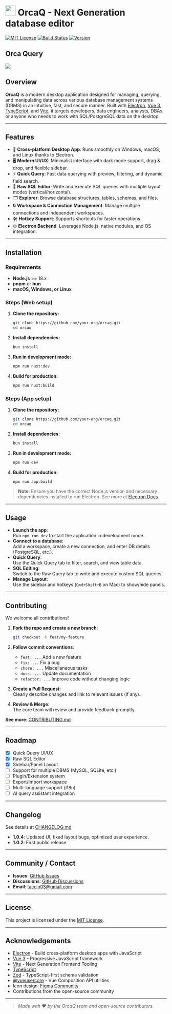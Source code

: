 # <img src="https://orca-q.com/images/logo.png" width="32"> OrcaQ - Next Generation database editor

[![MIT License](https://img.shields.io/badge/license-MIT-blue.svg)](LICENSE)
[![Build Status](https://img.shields.io/badge/build-passing-brightgreen.svg)](TODO)
[![Version](https://img.shields.io/badge/version-1.0.4-blue.svg)](package.json)

## Orca Query

<img src="https://orca-q.com/images/editor-preview.png" >

## Overview

**OrcaQ** is a modern desktop application designed for managing, querying, and manipulating data across various database management systems (DBMS) in an intuitive, fast, and secure manner. Built with [Electron](https://www.electronjs.org/), [Vue 3](https://vuejs.org/), [TypeScript](https://www.typescriptlang.org/), and [Vite](https://vitejs.dev/), it targets developers, data engineers, analysts, DBAs, or anyone who needs to work with SQL/PostgreSQL data on the desktop.

---

## Features

- 🚀 **Cross-platform Desktop App**: Runs smoothly on Windows, macOS, and Linux thanks to Electron.
- 🖥️ **Modern UI/UX**: Minimalist interface with dark mode support, drag & drop, and flexible sidebar.
- ⚡ **Quick Query**: Fast data querying with preview, filtering, and dynamic field search.
- 📝 **Raw SQL Editor**: Write and execute SQL queries with multiple layout modes (vertical/horizontal).
- 🗂️ **Explorer**: Browse database structures, tables, schemas, and files.
- 🔒 **Workspace & Connection Management**: Manage multiple connections and independent workspaces.
- 🛠️ **Hotkey Support**: Supports shortcuts for faster operations.
- ⚙️ **Electron Backend**: Leverages Node.js, native modules, and OS integration.

---

## Installation

### Requirements

- **Node.js** >= 18.x
- **pnpm** or **bun**
- **macOS, Windows, or Linux**

### Steps (Web setup)

1. **Clone the repository:**

   ```sh
   git clone https://github.com/your-org/orcaq.git
   cd orcaq
   ```

2. **Install dependencies:**

   ```sh
   bun install
   ```

3. **Run in development mode:**

   ```sh
   npm run nuxt:dev
   ```

4. **Build for production:**

   ```sh
   npm run nuxt:build
   ```

### Steps (App setup)

1. **Clone the repository:**

   ```sh
   git clone https://github.com/your-org/orcaq.git
   cd orcaq
   ```

2. **Install dependencies:**

   ```sh
   bun install
   ```

3. **Run in development mode:**

   ```sh
   npm run dev
   ```

4. **Build for production:**

   ```sh
   npm run app:build
   ```

> **Note**: Ensure you have the correct Node.js version and necessary dependencies installed to run Electron. See more at [Electron Docs](https://www.electronjs.org/docs/latest/tutorial/quick-start).

---

## Usage

- **Launch the app**:  
  Run `npm run dev` to start the application in development mode.
- **Connect to a database**:  
  Add a workspace, create a new connection, and enter DB details (PostgreSQL, etc.).
- **Quick Query**:  
  Use the Quick Query tab to filter, search, and view table data.
- **SQL Editing**:  
  Switch to the Raw Query tab to write and execute custom SQL queries.
- **Manage Layout**:  
  Use the sidebar and hotkeys (`Cmd+Shift+B` on Mac) to show/hide panels.

---

## Contributing

We welcome all contributions!

1. **Fork the repo and create a new branch**:

   ```sh
   git checkout -b feat/my-feature
   ```

2. **Follow commit conventions**:

   - `feat: ...` Add a new feature
   - `fix: ...` Fix a bug
   - `chore: ...` Miscellaneous tasks
   - `docs: ...` Update documentation
   - `refactor: ...` Improve code without changing logic

3. **Create a Pull Request**:  
   Clearly describe changes and link to relevant issues (if any).

4. **Review & Merge**:  
   The core team will review and provide feedback promptly.

**See more**: [CONTRIBUTING.md](CONTRIBUTING.md)

---

## Roadmap

- [x] Quick Query UI/UX
- [x] Raw SQL Editor
- [x] Sidebar/Panel Layout
- [ ] Support for multiple DBMS (MySQL, SQLite, etc.)
- [ ] Plugin/Extension system
- [ ] Export/Import workspace
- [ ] Multi-language support (i18n)
- [ ] AI query assistant integration

---

## Changelog

See details at [CHANGELOG.md](CHANGELOG.md)

- **1.0.4**: Updated UI, fixed layout bugs, optimized user experience.
- **1.0.2**: First public release.

---

## Community / Contact

- **Issues**: [GitHub Issues](https://github.com/your-org/orcaq/issues)
- **Discussions**: [GitHub Discussions](https://github.com/your-org/orcaq/discussions)
- **Email**: taccin03@gmail.com

---

## License

This project is licensed under the [MIT License](LICENSE).

---

## Acknowledgements

- [Electron](https://www.electronjs.org/) - Build cross-platform desktop apps with JavaScript
- [Vue 3](https://vuejs.org/) - Progressive JavaScript framework
- [Vite](https://vitejs.dev/) - Next Generation Frontend Tooling
- [TypeScript](https://www.typescriptlang.org/)
- [Zod](https://zod.dev/) - TypeScript-first schema validation
- [@vueuse/core](https://vueuse.org/) - Vue Composition API utilities
- Icon design: [Figma Community](https://www.figma.com/design/wAm0jjPdhpKsEGXjtUw3tk/macOS-App-Icon-Template--Community-?node-id=102-4&t=B0v343GshmaCBMqU-0)
- Contributions from the open-source community

---

> _Made with ❤️ by the OrcaQ team and open-source contributors._
